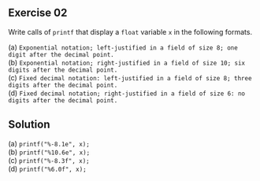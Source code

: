 ## Exercise 02

Write calls of `printf` that display a `float` variable `x` in the following formats.  

(a) `Exponential notation; left-justified in a field of size 8; one digit after the decimal point.`  
(b) `Exponential notation; right-justified in a field of size 10; six digits after the decimal point.`  
(c) `Fixed decimal notation: left-justified in a field of size 8; three digits after the decimal point.`  
(d) `Fixed decimal notation; right-justified in a field of size 6: no digits after the decimal point.`  

## Solution

(a) `printf("%-8.1e", x);`  
(b) `printf("%10.6e", x);`  
(c) `printf("%-8.3f", x);`  
(d) `printf("%6.0f", x);`  